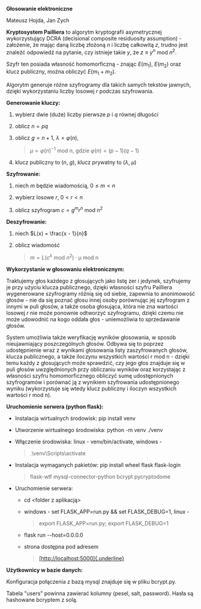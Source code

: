 **Głosowanie elektroniczne**

Mateusz Hojda, Jan Zych

**Kryptosystem Pailliera** to algorytm kryptografii asymetrycznej
wykorzystujący DCRA (decisional composite residuosity assumption) -
założenie, że mając daną liczbę złożoną $n$ i liczbę całkowitą $z$,
trudno jest znaleźć odpowiedź na pytanie, czy istnieje takie $y$, że
$z \equiv y^{n}\text{\ mod\ }n^{2}$.

Szyfr ten posiada własność homomorficzną - znając $E(m_{1})$, $E(m_{2})$
oraz klucz publiczny, można obliczyć $E(m_{1} + m_{2})$.

Algorytm generuje różne szyfrogramy dla takich samych tekstów jawnych,
dzięki wykorzystaniu liczby losowej $r$ podczas szyfrowania.

**Generowanie kluczy:**

1.  wybierz dwie (duże) liczby pierwsze $p$ i $q$ równej długości

2.  oblicz $n = pq$

3.  oblicz $g = n + 1$, $\lambda = \varphi(n)$,
    > $\mu = \varphi(n)^{- 1}\text{\ mod\ n}$, gdzie
    > $\varphi(n) = (p - 1)(q - 1)$

4.  klucz publiczny to $(n,\ g)$, klucz prywatny to $(\lambda,\ \mu)$

**Szyfrowanie:**

1.  niech $m$ będzie wiadomością, $0 \leq m < n$

2.  wybierz losowe $r$, $0 < r < n$

3.  oblicz szyfrogram $c = g^{m}r^{n}\text{\ mod\ }n^{2}$

**Deszyfrowanie:**

1.  niech $L(x) = \frac{x - 1}{n}$

2.  oblicz wiadomość
    > $m = L(c^{\lambda}\text{\ mod\ }n^{2}) \cdot \text{μ\ mod\ n}$

**Wykorzystanie w głosowaniu elektronicznym:**

Traktujemy głos każdego z głosujących jako listę zer i jedynek,
szyfrujemy je przy użyciu klucza publicznego, dzięki własności szyfru
Pailliera wygenerowane szyfrogramy różnią się od siebie, zapewnia to
anonimowość głosów - nie da się poznać głosu innej osoby porównując jej
szyfrogram z innymi w puli głosów, a także osoba głosująca, która nie
zna wartości losowej $r$ nie może ponownie odtworzyć szyfrogramu, dzięki
czemu nie może udowodnić na kogo oddała głos - uniemożliwia to
sprzedawanie głosów.

System umożliwia także weryfikację wyników głosowania, w sposób
nieujawniający poszczególnych głosów. Odbywa się to poprzez
udostępnienie wraz z wynikami głosowania listy zaszyfrowanych głosów,
klucza publicznego, a także iloczynu wszystkich wartości
$\text{r\ mod\ n}$ - dzięki temu każdy z głosujących może sprawdzić, czy
jego głos znajduje się w puli głosów uwzględnionych przy obliczaniu
wyników oraz korzystając z własności szyfru homomorficznego obliczyć
sumę udostępnionych szyfrogramów i porównać ją z wynikiem szyfrowania
udostępnionego wyniku (wykorzystuje się wtedy klucz publiczny i iloczyn
wszystkich wartości $\text{r\ mod\ n}$).

**Uruchomienie serwera (python flask):**

-   Instalacja wirtualnych środowisk: pip install venv

-   Utworzenie wirtualnego środowiska: python -m venv ./venv

-   Włączenie środowiska: linux - venv/bin/activate, windows -
    > .\\venv\\Scripts\\activate

-   Instalacja wymaganych pakietów: pip install wheel flask flask-login
    > flask-wtf mysql-connector-python bcrypt pycryptodome

-   Uruchomienie serwera:

    -   cd \<folder z aplikacją\>

    -   windows - set FLASK\_APP=run.py && set FLASK\_DEBUG=1, linux -
        > export FLASK\_APP=run.py; export FLASK\_DEBUG=1

    -   flask run \--host=0.0.0.0

    -   strona dostępna pod adresem
        > [[http://localhost:5000]{.underline}](http://localhost:5000)

**Użytkownicy w bazie danych:**

Konfiguracja połączenia z bazą mysql znajduje się w pliku bcrypt.py.

Tabela "users" powinna zawierać kolumny (pesel, salt, password). Hasła
są hashowane bcryptem z solą.
